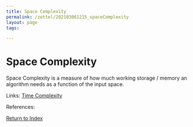 ```yaml
---
title: Space Complexity
permalink: /zettel/202103061215_spaceComplexity
layout: page
tags: 

---
```

# Space Complexity

Space Complexity is a measure of how much working storage / memory an algorithm needs as a function 
of the input space.

Links: [Time Complexity](202103061211_timeComplexity)

References: 

[Return to Index](index)